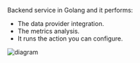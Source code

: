 Backend service in Golang and it performs:
- The data provider integration.
- The metrics analysis. 
- It runs the action you can configure. 

![diagram](c3.svg)